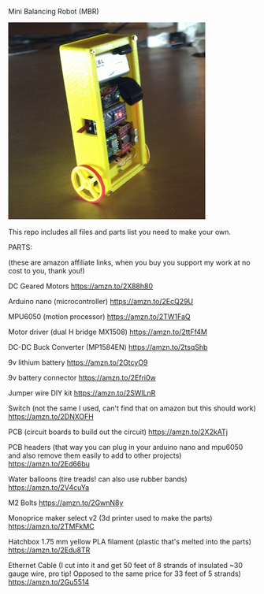 Mini Balancing Robot (MBR)

![hi there :-)](/pic.png?raw=true)

This repo includes all files and parts list you need to make your own.

PARTS:

(these are amazon affiliate links, when you buy you support my work at no cost to you, thank you!)

DC Geared Motors https://amzn.to/2X88h80

Arduino nano (microcontroller) https://amzn.to/2EcQ29U

MPU6050 (motion processor) https://amzn.to/2TW1FaQ

Motor driver (dual H bridge MX1508) https://amzn.to/2ttFf4M

DC-DC Buck Converter (MP1584EN) https://amzn.to/2tsqShb

9v lithium battery https://amzn.to/2GtcyO9

9v battery connector https://amzn.to/2Efri0w

Jumper wire DIY kit https://amzn.to/2SWlLnR

Switch (not the same I used, can't find that on amazon but this should work) https://amzn.to/2DNXOFH

PCB (circuit boards to build out the circuit) https://amzn.to/2X2kATj

PCB headers (that way you can plug in your arduino nano and mpu6050 and also remove them easily to add to other projects) https://amzn.to/2Ed66bu

Water balloons (tire treads! can also use rubber bands) https://amzn.to/2V4cuYa

M2 Bolts https://amzn.to/2GwnN8y

Monoprice maker select v2 (3d printer used to make the parts) https://amzn.to/2TMFkMC

Hatchbox 1.75 mm yellow PLA filament (plastic that's melted into the parts) https://amzn.to/2Edu8TR

Ethernet Cable (I cut into it and get 50 feet of 8 strands of insulated ~30 gauge wire, pro tip! Opposed to the same price for 33 feet of 5 strands) https://amzn.to/2Gu5514
